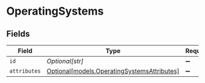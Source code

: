 # OperatingSystems


## Fields

| Field                                                                                  | Type                                                                                   | Required                                                                               | Description                                                                            |
| -------------------------------------------------------------------------------------- | -------------------------------------------------------------------------------------- | -------------------------------------------------------------------------------------- | -------------------------------------------------------------------------------------- |
| `id`                                                                                   | *Optional[str]*                                                                        | :heavy_minus_sign:                                                                     | N/A                                                                                    |
| `attributes`                                                                           | [Optional[models.OperatingSystemsAttributes]](../models/operatingsystemsattributes.md) | :heavy_minus_sign:                                                                     | N/A                                                                                    |